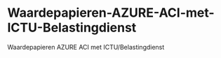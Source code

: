 # Waardepapieren-AZURE-ACI-met-ICTU-Belastingdienst
Waardepapieren AZURE ACI met ICTU/Belastingdienst
